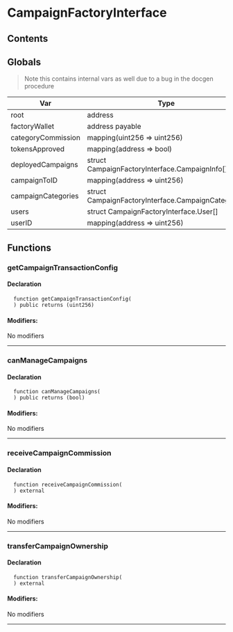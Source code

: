 # CampaignFactoryInterface





## Contents
<!-- START doctoc -->
<!-- END doctoc -->

## Globals

> Note this contains internal vars as well due to a bug in the docgen procedure

| Var | Type |
| --- | --- |
| root | address |
| factoryWallet | address payable |
| categoryCommission | mapping(uint256 => uint256) |
| tokensApproved | mapping(address => bool) |
| deployedCampaigns | struct CampaignFactoryInterface.CampaignInfo[] |
| campaignToID | mapping(address => uint256) |
| campaignCategories | struct CampaignFactoryInterface.CampaignCategory[] |
| users | struct CampaignFactoryInterface.User[] |
| userID | mapping(address => uint256) |



## Functions

### getCampaignTransactionConfig


#### Declaration
```solidity
  function getCampaignTransactionConfig(
  ) public returns (uint256)
```

#### Modifiers:
No modifiers


---  
### canManageCampaigns


#### Declaration
```solidity
  function canManageCampaigns(
  ) public returns (bool)
```

#### Modifiers:
No modifiers


---  
### receiveCampaignCommission


#### Declaration
```solidity
  function receiveCampaignCommission(
  ) external
```

#### Modifiers:
No modifiers


---  
### transferCampaignOwnership


#### Declaration
```solidity
  function transferCampaignOwnership(
  ) external
```

#### Modifiers:
No modifiers


---  


